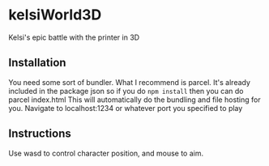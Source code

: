 # kelsiWorld3D
Kelsi's epic battle with the printer in 3D

## Installation
You need some sort of bundler. What I recommend is parcel. It's already included in the package json so if you do `npm install`
then you can do parcel index.html
This will automatically do the bundling and file hosting for you. 
Navigate to localhost:1234 or whatever port you specified to play

## Instructions
Use wasd to control character position, and mouse to aim.
